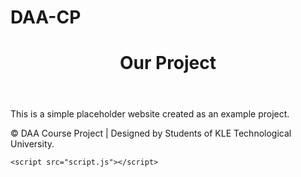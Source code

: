 # DAA-CP
<!DOCTYPE html>
<html lang="en">
<head>
    <meta charset="UTF-8">
    <meta name="viewport" content="width=device-width, initial-scale=1.0">
    <title>Our Project</title>
    <link rel="stylesheet" href="styles.css">
</head>
<body>
    <header>
        <h1>Our Project</h1>
    </header>
    <main>
        <p>This is a simple placeholder website created as an example project.</p>
    </main>
    <footer>
        <p>&copy;  DAA Course Project | Designed by Students of KLE Technological University.</p>
    </footer>

    <script src="script.js"></script>
</body>
</html>
